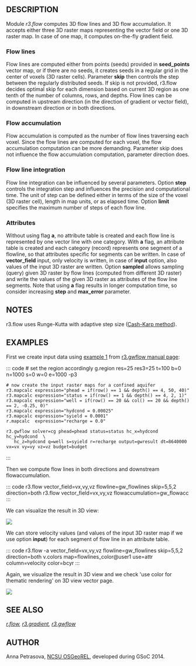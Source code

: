 ## DESCRIPTION

Module *r3.flow* computes 3D flow lines and 3D flow accumulation. It
accepts either three 3D raster maps representing the vector field or one
3D raster map. In case of one map, it computes on-the-fly gradient
field.

### Flow lines

Flow lines are computed either from points (seeds) provided in
**seed_points** vector map, or if there are no seeds, it creates seeds
in a regular grid in the center of voxels (3D raster cells). Parameter
**skip** then controls the step between the regularly distributed seeds.
If skip is not provided, r3.flow decides optimal skip for each dimension
based on current 3D region as one tenth of the number of columns, rows,
and depths. Flow lines can be computed in upstream direction (in the
direction of gradient or vector field), in downstream direction or in
both directions.

### Flow accumulation

Flow accumulation is computed as the number of flow lines traversing
each voxel. Since the flow lines are computed for each voxel, the flow
accumulation computation can be more demanding. Parameter skip does not
influence the flow accumulation computation, parameter direction does.

### Flow line integration

Flow line integration can be influenced by several parameters. Option
**step** controls the integration step and influences the precision and
computational time. The unit of step can be defined either in terms of
the size of the voxel (3D raster cell), length in map units, or as
elapsed time. Option **limit** specifies the maximum number of steps of
each flow line.

### Attributes

Without using flag **a**, no attribute table is created and each flow
line is represented by one vector line with one category. With **a**
flag, an attribute table is created and each category (record)
represents one segment of a flowline, so that attributes specific for
segments can be written. In case of **vector_field** input, only
velocity is written, in case of **input** option, also values of the
input 3D raster are written. Option **sampled** allows sampling (query)
given 3D raster by flow lines (computed from different 3D raster) and
write the values of the given 3D raster as attributes of the flow line
segments. Note that using **a** flag results in longer computation time,
so consider increasing **step** and **max_error** parameter.

## NOTES

r3.flow uses Runge-Kutta with adaptive step size ([Cash-Karp
method](http://en.wikipedia.org/wiki/Cash-Karp_method)).

## EXAMPLES

First we create input data using [example 1](r3.gwflow.html#example-1)
from [r3.gwflow manual page](r3.gwflow.html):

::: code
    # set the region accordingly
    g.region res=25 res3=25 t=100 b=0 n=1000 s=0 w=0 e=1000 -p3

    # now create the input raster maps for a confined aquifer
    r3.mapcalc expression="phead = if(row() == 1 && depth() == 4, 50, 40)"
    r3.mapcalc expression="status = if(row() == 1 && depth() == 4, 2, 1)"
    r3.mapcalc expression="well = if(row() == 20 && col() == 20 && depth() == 2, -0.25, 0)"
    r3.mapcalc expression="hydcond = 0.00025"
    r3.mapcalc expression="syield = 0.0001"
    r.mapcalc  expression="recharge = 0.0"

    r3.gwflow solver=cg phead=phead status=status hc_x=hydcond hc_y=hydcond  \
       hc_z=hydcond q=well s=syield r=recharge output=gwresult dt=8640000 vx=vx vy=vy vz=vz budget=budget
:::

Then we compute flow lines in both directions and downstream
flowaccumulation.

::: code
    r3.flow vector_field=vx,vy,vz flowline=gw_flowlines skip=5,5,2 direction=both
    r3.flow vector_field=vx,vy,vz flowaccumulation=gw_flowacc
:::

We can visualize the result in 3D view:

![](r3flow_flowlines.png)

We can store velocity values (and values of the input 3D raster map if
we use option **input**) for each segment of flow line in an attribute
table.

::: code
    r3.flow -a vector_field=vx,vy,vz flowline=gw_flowlines skip=5,5,2 direction=both
    v.colors map=flowlines_color@user1 use=attr column=velocity color=bcyr
:::

Again, we visualize the result in 3D view and we check \'use color for
thematic rendering\' on 3D view vector page.

![](r3flow_flowlines_color.png)

## SEE ALSO

*[r.flow](r.flow.html), [r3.gradient](r3.gradient.html),
[r3.gwflow](r3.gwflow.html)*

## AUTHOR

Anna Petrasova, [NCSU OSGeoREL](http://geospatial.ncsu.edu/osgeorel/),
developed during GSoC 2014.
